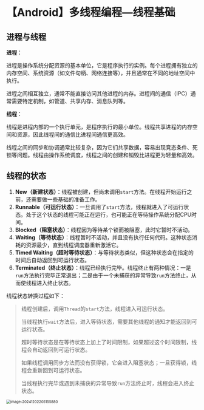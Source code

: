 # 【Android】多线程编程—线程基础

## 进程与线程

**进程**：

进程是操作系统分配资源的基本单位，它是程序执行的实例。每个进程拥有独立的内存空间、系统资源（如文件句柄、网络连接等），并且通常在不同的地址空间中执行。

进程之间相互独立，通常不能直接访问其他进程的内存。进程间的通信（IPC）通常需要特定机制，如管道、共享内存、消息队列等。

**线程**：

线程是进程内部的一个执行单元，是程序执行的最小单位。线程共享进程的内存空间和资源，因此线程间的通信比进程间通信更高效。

线程之间的同步和协调通常比较复杂，因为它们共享数据，容易出现竞态条件、死锁等问题。线程由操作系统调度，线程之间的创建和销毁比进程更为轻量和高效。

## 线程的状态

1. **New（新建状态）**：线程被创建，但尚未调用`start`方法。在线程开始运行之前，还需要做一些基础的准备工作。
2. **Runnable（可运行状态）**：一旦调用了`start`方法，线程就进入了可运行状态。处于这个状态的线程可能正在运行，也可能正在等待操作系统分配CPU时间。
3. **Blocked（阻塞状态）**：线程因为等待某个锁而被阻塞，此时它暂时不活动。
4. **Waiting（等待状态）**：线程暂时不活动，并且没有执行任何代码。这种状态消耗的资源最少，直到线程调度器重新激活它。
5. **Timed Waiting（超时等待状态）**：与等待状态类似，但这种状态会在指定的时间后自动返回到可运行状态。
6. **Terminated（终止状态）**：线程已经执行完毕。线程终止有两种情况：一是`run`方法执行完毕正常退出；二是由于一个未捕获的异常导致`run`方法终止，从而使线程进入终止状态。

线程状态转换过程如下：

> 线程创建后，调用`Thread`的`start`方法，线程进入可运行状态。
>
> 当线程执行`wait`方法后，进入等待状态，需要其他线程的通知才能返回到可运行状态。
>
> 超时等待状态是在等待状态上加上了时间限制，如果超过这个时间限制，线程会自动返回到可运行状态。
>
> 如果线程调用同步方法而没有获得锁，它会进入阻塞状态；一旦获得锁，线程会重新回到可运行状态。
>
> 当线程执行完毕或遇到未捕获的异常导致`run`方法终止时，线程会进入终止状态。



<img src="C:\Users\LittleBurger\AppData\Roaming\Typora\typora-user-images\image-20241202205155880.png" alt="image-20241202205155880" style="zoom:67%;" />
